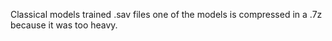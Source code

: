 Classical models trained .sav files
one of the models is compressed in a .7z because it was too heavy.
